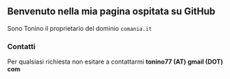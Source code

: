 ## Benvenuto nella mia pagina ospitata su GitHub

Sono Tonino il proprietario del dominio `comania.it`

### Contatti

Per qualsiasi richiesta non esitare a contattarmi **tonino77 (AT) gmail (DOT) com**
